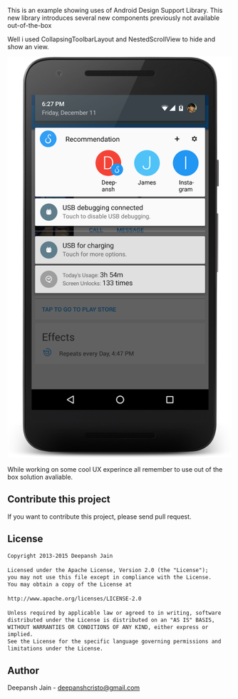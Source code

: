 This is an example showing uses of Android Design Support Library.
This new library introduces several new components previously not available out-of-the-box

Well i used CollapsingToolbarLayout and NestedScrollView to hide and show an view.

![Screen shot](https://github.com/ShifuApp/reco_notification/blob/master/device-2015-12-11-182814.png)

While working on some cool UX experince all remember to use out of the box solution avaliable.



## Contribute this project

If you want to contribute this project, please send pull request.

## License

```
Copyright 2013-2015 Deepansh Jain

Licensed under the Apache License, Version 2.0 (the "License");
you may not use this file except in compliance with the License.
You may obtain a copy of the License at

http://www.apache.org/licenses/LICENSE-2.0

Unless required by applicable law or agreed to in writing, software
distributed under the License is distributed on an "AS IS" BASIS,
WITHOUT WARRANTIES OR CONDITIONS OF ANY KIND, either express or implied.
See the License for the specific language governing permissions and
limitations under the License.
```

## Author

Deepansh Jain - deepanshcristo@gmail.com